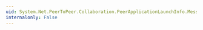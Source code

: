 ```yaml
---
uid: System.Net.PeerToPeer.Collaboration.PeerApplicationLaunchInfo.Message
internalonly: False
---
```


